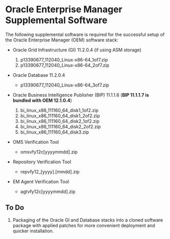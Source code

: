# Oracle Enterprise Manager Supplemental Software

The following supplemental software is required for the successful setup of
the Oracle Enterprise Manager (OEM) software stack:

  - Oracle Grid Infrastructure (GI) 11.2.0.4 (if using ASM storage)
    1. p13390677_112040_Linux-x86-64_1of7.zip
    2. p13390677_112040_Linux-x86-64_2of7.zip
    
  - Oracle Database 11.2.0.4
    * p13390677_112040_Linux-x86-64_3of7.zip

  - Oracle Business Intelligence Publisher (BIP) 11.1.1.6 (**BIP 11.1.1.7 is bundled with OEM 12.1.0.4**)
    1. bi_linux_x86_111160_64_disk1_1of2.zip
    2. bi_linux_x86_111160_64_disk1_2of2.zip
    3. bi_linux_x86_111160_64_disk2_1of2.zip
    4. bi_linux_x86_111160_64_disk2_2of2.zip
    5. bi_linux_x86_111160_64_disk3.zip

  - OMS Verification Tool
    * omsvfy12c[yyyymmdd].zip
  
  - Repository Verification Tool
    * repvfy12_[yyyy].[mmdd].zip
    
  - EM Agent Verification Tool
    * agtvfy12c[yyyymmdd].zip
    
## To Do
1. Packaging of the Oracle GI and Database stacks into a cloned software package with applied
patches for more convenient deployment and quicker installation.
